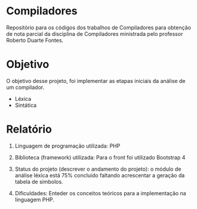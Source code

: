 # Compiladores
Repositório para os códigos dos trabalhos de Compiladores para obtenção de nota parcial da disciplina de Compiladores ministrada pelo professor Roberto Duarte Fontes.

# Objetivo
O objetivo desse projeto, foi implementar as etapas iniciais da análise de um compilador.

- Léxica
- Sintática

# Relatório

1. Linguagem de programação utilizada: PHP

2. Biblioteca (framework) utilizada: Para o front foi utilizado Bootstrap 4

3. Status do projeto (descrever o andamento do projeto): o módulo de análise léxica está 75% concluído faltando acrescentar a geração da tabela de símbolos.

4. Dificuldades: Enteder os conceitos teóricos para a implementação na linguagem PHP.
